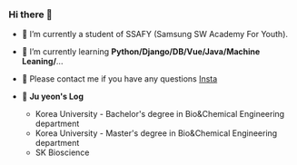### Hi there 👋

- 🔭 I’m currently a student of SSAFY (Samsung SW Academy For Youth).
- 💭 I’m currently learning **Python/Django/DB/Vue/Java/Machine Leaning/**...
- 💬 Please contact me if you have any questions [Insta](https://www.instagram.com/ju._.yeon.97/)


- 🌱 **Ju yeon's Log**
  * Korea University - Bachelor's degree in Bio&Chemical Engineering department
  * Korea University - Master's degree in Bio&Chemical Engineering department
  * SK Bioscience 


<!--
**jupearl/jupearl** is a ✨ _special_ ✨ repository because its `README.md` (this file) appears on your GitHub profile.

Here are some ideas to get you started:


- 🌱 I’m currently learning ...
- 👯 I’m looking to collaborate on ...
- 🤔 I’m looking for help with ...
- 💬 Ask me about ...
- 📫 How to reach me: ...
- 😄 Pronouns: ...
- ⚡ Fun fact: ...
-->
